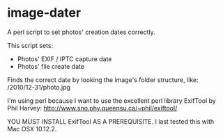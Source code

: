 # image-dater
A perl script to set photos' creation dates correctly.

This script sets:
 - Photos' EXIF / IPTC capture date
 - Photos' file create date
 
Finds the correct date by looking the image's folder structure, like: /2010/12-31/photo.jpg

I'm using perl because I want to use the excellent perl library ExifTool by Phil Harvey: http://www.sno.phy.queensu.ca/~phil/exiftool/

YOU MUST INSTALL ExifTool AS A PREREQUISITE.  I last tested this with Mac OSX 10.12.2.